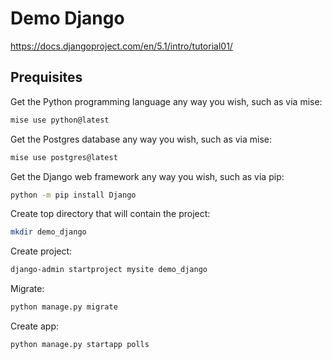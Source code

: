 # Demo Django

https://docs.djangoproject.com/en/5.1/intro/tutorial01/

## Prequisites

Get the Python programming language any way you wish, such as via mise:

```sh
mise use python@latest
```

Get the Postgres database any way you wish, such as via mise:

```sh
mise use postgres@latest
```

Get the Django web framework any way you wish, such as via pip:

```sh
python -m pip install Django
```

Create top directory that will contain the project:

```sh
mkdir demo_django
```

Create project:

```sh
django-admin startproject mysite demo_django
```

Migrate:

```sh
python manage.py migrate
```

Create app:

```sh
python manage.py startapp polls
```